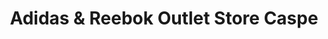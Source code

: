 ---
title: "Adidas & Reebok Outlet Store Caspe"
url: /caspe/adidas-und-reebok-outlet-store-caspe/
shop: ropa
---